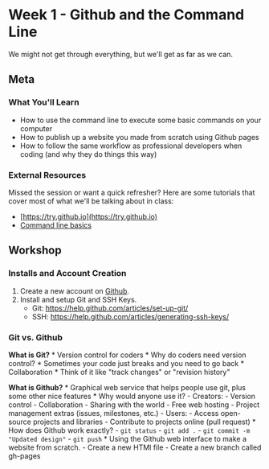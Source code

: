 # Week 1 - Github and the Command Line
We might not get through everything, but we'll get as far as we can.

## Meta

### What You'll Learn
* How to use the command line to execute some basic commands on your computer
* How to publish up a website you made from scratch using Github pages
* How to follow the same workflow as professional developers when coding (and why they do things this way)

### External Resources
Missed the session or want a quick refresher? Here are some tutorials that cover most of what we'll be talking about in class:

* [https://try.github.io](https://try.github.io)
* [Command line basics](tutorials/command-line-basics.md)

## Workshop

### Installs and Account Creation

1. Create a new account on [Github](https://github.com).
2. Install and setup Git and SSH Keys.
    * Git: https://help.github.com/articles/set-up-git/
    * SSH: https://help.github.com/articles/generating-ssh-keys/

### Git vs. Github

__What is Git?__
    * Version control for coders
        * Why do coders need version control?
            * Sometimes your code just breaks and you need to go back
            * Collaboration
            * Think of it like "track changes" or "revision history"

__What is Github?__
    * Graphical web service that helps people use git, plus some other nice features
    * Why would anyone use it?
        - Creators:
            - Version control
            - Collaboration
            - Sharing with the world
            - Free web hosting
            - Project management extras (issues, milestones, etc.)
        - Users:
            - Access open-source projects and libraries
            - Contribute to projects online (pull request)
    * How does Github work exactly?
        - `git status`
        - `git add .`
        - `git commit -m "Updated design"`
        - `git push`
    * Using the Github web interface to make a website from scratch.
        - Create a new HTMl file
        - Create a new branch called gh-pages